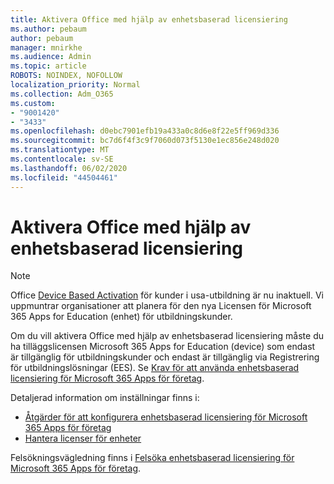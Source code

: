 ```yaml
---
title: Aktivera Office med hjälp av enhetsbaserad licensiering
ms.author: pebaum
author: pebaum
manager: mnirkhe
ms.audience: Admin
ms.topic: article
ROBOTS: NOINDEX, NOFOLLOW
localization_priority: Normal
ms.collection: Adm_O365
ms.custom:
- "9001420"
- "3433"
ms.openlocfilehash: d0ebc7901efb19a433a0c8d6e8f22e5ff969d336
ms.sourcegitcommit: bc7d6f4f3c9f7060d073f5130e1ec856e248d020
ms.translationtype: MT
ms.contentlocale: sv-SE
ms.lasthandoff: 06/02/2020
ms.locfileid: "44504461"
---
```

# <a name="activating-office-using-device-based-licensing"></a>Aktivera Office med hjälp av enhetsbaserad licensiering

> [!NOTE]
> Office [Device Based Activation](https://aka.ms/officedba) för kunder i usa-utbildning är nu inaktuell. Vi uppmuntrar organisationer att planera för den nya Licensen för Microsoft 365 Apps for Education (enhet) för utbildningskunder.

Om du vill aktivera Office med hjälp av enhetsbaserad licensiering måste du ha tilläggslicensen Microsoft 365 Apps for Education (device) som endast är tillgänglig för utbildningskunder och endast är tillgänglig via Registrering för utbildningslösningar (EES). Se [Krav för att använda enhetsbaserad licensiering för Microsoft 365 Apps för företag](https://docs.microsoft.com/deployoffice/device-based-licensing#requirements-for-using-device-based-licensing-for-microsoft-365-apps-for-enterprise).


Detaljerad information om inställningar finns i:

- [Åtgärder för att konfigurera enhetsbaserad licensiering för Microsoft 365 Apps för företag](https://docs.microsoft.com/deployoffice/device-based-licensing#steps-to-configure-device-based-licensing-for-microsoft-365-apps-for-enterprise)
- [Hantera licenser för enheter](https://docs.microsoft.com/microsoft-365/admin/misc/manage-licenses-for-devices)

Felsökningsvägledning finns i [Felsöka enhetsbaserad licensiering för Microsoft 365 Apps för företag](https://docs.microsoft.com/deployoffice/device-based-licensing#troubleshoot-device-based-licensing-for-microsoft-365-apps-for-enterprise).
